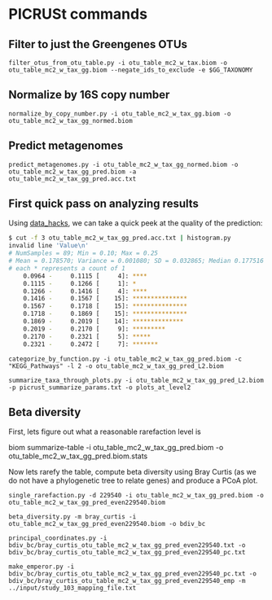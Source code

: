 # PICRUSt commands

## Filter to just the Greengenes OTUs

```
filter_otus_from_otu_table.py -i otu_table_mc2_w_tax.biom -o otu_table_mc2_w_tax_gg.biom --negate_ids_to_exclude -e $GG_TAXONOMY
```

## Normalize by 16S copy number

```
normalize_by_copy_number.py -i otu_table_mc2_w_tax_gg.biom -o otu_table_mc2_w_tax_gg_normed.biom
```

## Predict metagenomes

```
predict_metagenomes.py -i otu_table_mc2_w_tax_gg_normed.biom -o otu_table_mc2_w_tax_gg_pred.biom -a otu_table_mc2_w_tax_gg_pred.acc.txt
```

## First quick pass on analyzing results

Using [data_hacks](https://github.com/bitly/data_hacks), we can take a quick peek at the quality of the prediction:

```bash
$ cut -f 3 otu_table_mc2_w_tax_gg_pred.acc.txt | histogram.py
invalid line 'Value\n'
# NumSamples = 89; Min = 0.10; Max = 0.25
# Mean = 0.178570; Variance = 0.001080; SD = 0.032865; Median 0.177516
# each * represents a count of 1
    0.0964 -     0.1115 [     4]: ****
    0.1115 -     0.1266 [     1]: *
    0.1266 -     0.1416 [     4]: ****
    0.1416 -     0.1567 [    15]: ***************
    0.1567 -     0.1718 [    15]: ***************
    0.1718 -     0.1869 [    15]: ***************
    0.1869 -     0.2019 [    14]: **************
    0.2019 -     0.2170 [     9]: *********
    0.2170 -     0.2321 [     5]: *****
    0.2321 -     0.2472 [     7]: *******
```

```
categorize_by_function.py -i otu_table_mc2_w_tax_gg_pred.biom -c "KEGG_Pathways" -l 2 -o otu_table_mc2_w_tax_gg_pred_L2.biom
```

```
summarize_taxa_through_plots.py -i otu_table_mc2_w_tax_gg_pred_L2.biom -p picrust_summarize_params.txt -o plots_at_level2
```

## Beta diversity

First, lets figure out what a reasonable rarefaction level is

biom summarize-table -i otu_table_mc2_w_tax_gg_pred.biom -o otu_table_mc2_w_tax_gg_pred.biom.stats

Now lets rarefy the table, compute beta diversity using Bray Curtis (as we do not have a phylogenetic tree to relate genes) and produce a PCoA plot.

```
single_rarefaction.py -d 229540 -i otu_table_mc2_w_tax_gg_pred.biom -o otu_table_mc2_w_tax_gg_pred_even229540.biom
```

```
beta_diversity.py -m bray_curtis -i otu_table_mc2_w_tax_gg_pred_even229540.biom -o bdiv_bc
```

```
principal_coordinates.py -i bdiv_bc/bray_curtis_otu_table_mc2_w_tax_gg_pred_even229540.txt -o bdiv_bc/bray_curtis_otu_table_mc2_w_tax_gg_pred_even229540_pc.txt
```

```
make_emperor.py -i bdiv_bc/bray_curtis_otu_table_mc2_w_tax_gg_pred_even229540_pc.txt -o bdiv_bc/bray_curtis_otu_table_mc2_w_tax_gg_pred_even229540_emp -m ../input/study_103_mapping_file.txt
```
